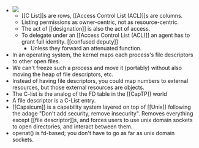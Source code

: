 - ![](https://firebasestorage.googleapis.com/v0/b/firescript-577a2.appspot.com/o/imgs%2Fapp%2Fcapabul%2FmjHde17wZA.png?alt=media&token=2d519b7c-0338-486e-bb1a-d0db003375f8)
    - [[C List]]s are rows, [[Access Control List (ACL)]]s are columns.
    - Listing permissions as owner-centric, not as resource-centric.
    - The act of [[designation]] is also the act of access.
    - To delegate under an [[Access Control List (ACL)]] an agent has to grant full identity. [[confused deputy]]
        - Unless they forward an attenuated function.
- In an operating system, the kernel maps each process's file descriptors to other open files.
- We can't freeze such a process and move it (portably) without also moving the heap of file descriptors, etc.
- Instead of having file descriptors, you could map numbers to external resources, but those external resources are objects.
- The C-list is the analog of the FD table in the [[CapTP]] world
- A file descriptor is a C-List entry.
- [[Capsicum]] is a capability system layered on top of [[Unix]] following the adage "Don't add security, remove insecurity". Removes everything except [[file descriptor]]s, and forces users to use unix domain sockets to open directories, and interact between them.
- openat() is fd-based; you don't have to go as far as unix domain sockets.

